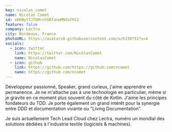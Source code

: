 ```yaml
---
key: nicolas_comet
name: Nicolas Comet
id: xKKBytTJTGMrchSRfanwMNSuYhS2
feature: false
company: Lectra
city: Bordeaux, France
photoURL: https://avatars0.githubusercontent.com/u/6339753?v=4
socials:
  - icon: twitter
    link: https://twitter.com/NicolasComet
    name: NicolasComet
  - icon: github
    link: https://github.com/https://github.com/ncomet
    name: https://github.com/ncomet
---
```

Développeur passionné, Speaker, grand curieux, j'aime apprendre en permanence. Je ne m'attache pas à une technologie en particulier, même si je gravite en ce moment plus souvent du côté de Kotlin. J'aime les principes fondateurs du TDD. Je porte également un grand intérêt pour la synergie entre DDD et documentation vivante ou "Living Documentation". 

Je suis actuellement Tech Lead Cloud chez Lectra, numéro un mondial des solutions dédiées à l'industrie textile (logiciels & machines).
